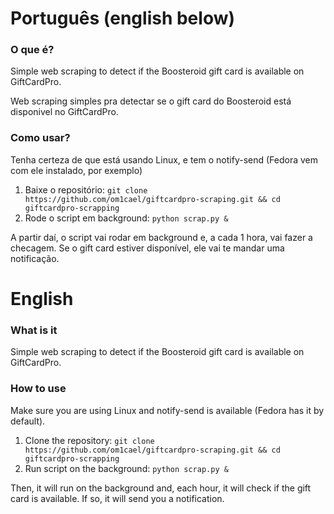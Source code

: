 # Português (english below)

### O que é?
Simple web scraping to detect if the Boosteroid gift card is available on GiftCardPro.

Web scraping simples pra detectar se o gift card do Boosteroid está disponivel no GiftCardPro.

### Como usar?
Tenha certeza de que está usando Linux, e tem o notify-send (Fedora vem com ele instalado, por exemplo)

1. Baixe o repositório: `git clone https://github.com/om1cael/giftcardpro-scraping.git && cd giftcardpro-scrapping`
2. Rode o script em background: `python scrap.py &`

A partir daí, o script vai rodar em background e, a cada 1 hora, vai fazer a checagem. Se o gift card estiver disponível, ele vai te mandar uma notificação.

# English

### What is it
Simple web scraping to detect if the Boosteroid gift card is available on GiftCardPro.

### How to use
Make sure you are using Linux and notify-send is available (Fedora has it by default).

1. Clone the repository: `git clone https://github.com/om1cael/giftcardpro-scraping.git && cd giftcardpro-scrapping`
2. Run script on the background: `python scrap.py &`

Then, it will run on the background and, each hour, it will check if the gift card is available. If so, it will send you a notification.
